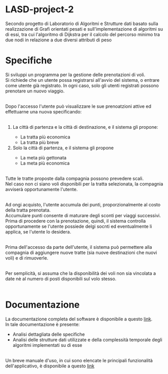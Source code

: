 # LASD-project-2
Secondo progetto di Laboratorio di Algoritmi e Strutture dati basato sulla realizzazione di Grafi orientati pesati e sull'implementazione di algoritmi su di essi, tra cui l'algoritmo di Dijkstra per il calcolo del percorso minimo tra due nodi in relazione a due diversi attributi di peso

<H1> Specifiche </H1>
Si sviluppi un programma per la gestione delle prenotazioni di voli. <br>
Si richiede che un utente possa registrarsi all'avvio del sistema, o entrare come utente già registrato. In ogni caso, solo gli utenti registrati possono prenotare un nuovo viaggio.<br><br>

Dopo l'accesso l'utente può visualizzare le sue prenoatzioni attive ed effettuarne una nuova specificando:<br>
<br>
<ol>
  <li> La città di partenza e la città di destinazione, e il sistema gli propone: </li>
  <ul>
    <li> La tratta più economica </li>
    <li> La tratta più breve</li>
  </ul>
  <li> Solo la città di partenza, e il sistema gli propone </li>
  <ul>
    <li> La meta più gettonata </li>
    <li> La meta più economica</li>
  </ul>
</ol>
<br>
Tutte le tratte proposte dalla compagnia possono prevedere scali.<br>
Nel caso non ci siano voli disponibili per la tratta selezionata, la compagnia avviserà opportunamente l'utente. <br><br>

Ad ongi acquisto, l'utente accumula dei punti, proporzionalmente al costo della tratta prenotata.<br>
Accumulare punti consente di maturare degli sconti per viaggi successivi. Prima di procedere con la prenotazione, quindi, il sistema controlla opportunamente se l'utente possiede delgi socnti ed eventualmente li applica, se l'utente lo desidera.<br><br>

Prima dell'accesso da parte dell'utente, il sistema può permettere alla compagnia di aggiungere nuove tratte (sia nuove destinazioni che nuovi voli) e di rimuoverle.<br><br>

Per semplicità, si assuma che la disponibilità dei voli non sia vincolata a date nè al numero di posti disponibili sul volo stesso.
<br>
<br>
<H1> Documentazione</H1>
La documentazione completa del software è disponibile a questo <a href= "https://drive.google.com/file/d/1fxxHk9h_lbXfYuAgfIr3QpwByqqhPSG_/view?usp=sharing"> link</a>.<br>
In tale documentazione è presente:
<ul type="cyrcle">
  <li>Analisi dettagliata delle specifiche</li>
  <li>Analisi delle strutture dati utilizzate e della complessità temporale degli algoritmi implementati su di esse</li>
</ul>
<br>
Un breve manuale d'uso, in cui sono elencate le principali funzionalità dell'applicativo, è disponibile a questo <a href="https://drive.google.com/file/d/1R8kEsXVH6-bzpgRhh_dLA3Q7eVzIzN3v/view?usp=sharing"> link</a><br>
